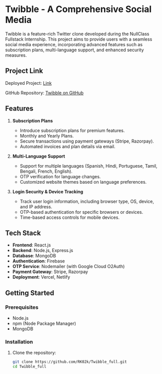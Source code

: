 # Twibble - A Comprehensive Social Media 

Twibble is a feature-rich Twitter clone developed during the NullClass Fullstack Internship. This project aims to provide users with a seamless social media experience, incorporating advanced features such as subscription plans, multi-language support, and enhanced security measures.

## Project Link

Deployed Project: [Link](https://frontend-t.onrender.com/)

GitHub Repository: [Twibble on GitHub](https://github.com/RK02k/Twibble_full)

## Features

1. **Subscription Plans**
   - Introduce subscription plans for premium features.
   - Monthly and Yearly Plans.
   - Secure transactions using payment gateways (Stripe, Razorpay).
   - Automated invoices and plan details via email.

2. **Multi-Language Support**
   - Support for multiple languages (Spanish, Hindi, Portuguese, Tamil, Bengali, French, English).
   - OTP verification for language changes.
   - Customized website themes based on language preferences.

3. **Login Security & Device Tracking**
   - Track user login information, including browser type, OS, device, and IP address.
   - OTP-based authentication for specific browsers or devices.
   - Time-based access controls for mobile devices.

## Tech Stack

- **Frontend**: React.js
- **Backend**: Node.js, Express.js
- **Database**: MongoDB
- **Authentication**: Firebase
- **OTP Service**: Nodemailer (with Google Cloud O2Auth)
- **Payment Gateway**: Stripe, Razorpay
- **Deployment**: Vercel, Netlify

## Getting Started

### Prerequisites

- Node.js
- npm (Node Package Manager)
- MongoDB

### Installation

1. Clone the repository:
   ```bash
   git clone https://github.com/RK02k/Twibble_full.git
   cd Twibble_full
